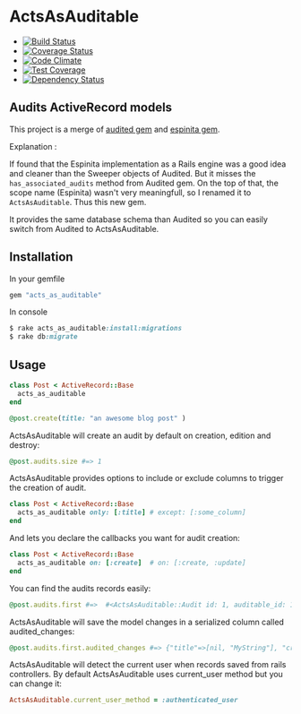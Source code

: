 # ActsAsAuditable

* [![Build Status](https://travis-ci.org/jbox-web/acts_as_auditable.svg?branch=devel)](https://travis-ci.org/jbox-web/acts_as_auditable)
* [![Coverage Status](https://coveralls.io/repos/jbox-web/acts_as_auditable/badge.png?branch=devel)](https://coveralls.io/r/jbox-web/acts_as_auditable?branch=devel)
* [![Code Climate](https://codeclimate.com/github/jbox-web/acts_as_auditable/badges/gpa.svg)](https://codeclimate.com/github/jbox-web/acts_as_auditable)
* [![Test Coverage](https://codeclimate.com/github/jbox-web/acts_as_auditable/badges/coverage.svg)](https://codeclimate.com/github/jbox-web/acts_as_auditable)
* [![Dependency Status](https://gemnasium.com/jbox-web/acts_as_auditable.svg)](https://gemnasium.com/jbox-web/acts_as_auditable)

## Audits ActiveRecord models

This project is a merge of [audited gem](https://github.com/collectiveidea/audited) and [espinita gem](https://github.com/continuum/espinita).

Explanation :

If found that the Espinita implementation as a Rails engine was a good idea and cleaner than the Sweeper objects of Audited. But it misses the ```has_associated_audits``` method from Audited gem.
On the top of that, the scope name (Espinita) wasn't very meaningfull, so I renamed it to ```ActsAsAuditable```.
Thus this new gem.

It provides the same database schema than Audited so you can easily switch from Audited to ActsAsAuditable.

## Installation

In your gemfile

```ruby
gem "acts_as_auditable"
```

In console
```ruby
$ rake acts_as_auditable:install:migrations
$ rake db:migrate
```

## Usage

```ruby
class Post < ActiveRecord::Base
  acts_as_auditable
end

@post.create(title: "an awesome blog post" )
```

ActsAsAuditable will create an audit by default on creation, edition and destroy:

```ruby
@post.audits.size #=> 1
```

ActsAsAuditable provides options to include or exclude columns to trigger the creation of audit.

```ruby
class Post < ActiveRecord::Base
  acts_as_auditable only: [:title] # except: [:some_column]
end
```

And lets you declare the callbacks you want for audit creation:

```ruby
class Post < ActiveRecord::Base
  acts_as_auditable on: [:create]  # on: [:create, :update]
end
```

You can find the audits records easily:

```ruby
@post.audits.first #=>  #<ActsAsAuditable::Audit id: 1, auditable_id: 1, auditable_type: "Post", user_id: 1, user_type: "User", audited_changes: {"title"=>[nil, "MyString"], "created_at"=>[nil, 2013-10-30 15:50:14 UTC], "updated_at"=>[nil, 2013-10-30 15:50:14 UTC], "id"=>[nil, 1]}
```

ActsAsAuditable will save the model changes in a serialized column called audited_changes:

```ruby
@post.audits.first.audited_changes #=> {"title"=>[nil, "MyString"], "created_at"=>[nil, 2013-10-30 15:50:14 UTC], "updated_at"=>[nil, 2013-10-30 15:50:14 UTC], "id"=>[nil, 1]}
```

ActsAsAuditable will detect the current user when records saved from rails controllers. By default ActsAsAuditable uses current_user method but you can change it:

```ruby
ActsAsAuditable.current_user_method = :authenticated_user
```
